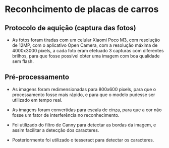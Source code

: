 # Reconhcimento de placas de carros

## Protocolo de aquição (captura das fotos)

- As fotos foram tiradas com um celular Xiaomi Poco M3, com resolução de 12MP, com o aplicativo Open Camera, com a resolução máxima de 4000x3000 pixels, a cada foto eram efetuado 3 capturas com diferentes brilhos, para que fosse possível obter uma imagem com boa qualidade sem flash.

## Pré-processamento

- As imagens foram redimensionadas para 800x600 pixels, para que o processamento fosse mais rápido, e para que o modelo pudesse ser utilizado em tempo real.

- As imagens foram convertidas para escala de cinza, para que a cor não fosse um fator de interferência no reconhecimento.

- Foi utilizado do filtro de Canny para detectar as bordas da imagem, e assim facilitar a detecção dos caracteres.

- Posteriormente foi utilizado o tesseract para detectar os caracteres.